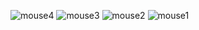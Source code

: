 ![mouse4](https://github.com/user-attachments/assets/152b6ec8-b311-4b42-bb52-8c79a6ef52c9)
![mouse3](https://github.com/user-attachments/assets/b5f50450-74fe-4edb-8788-d84689f40954)
![mouse2](https://github.com/user-attachments/assets/17e07cbe-38d9-4688-b49e-7cc8110a016f)
![mouse1](https://github.com/user-attachments/assets/dbdf79a0-7c9c-4048-a17f-304cedd5adfc)
